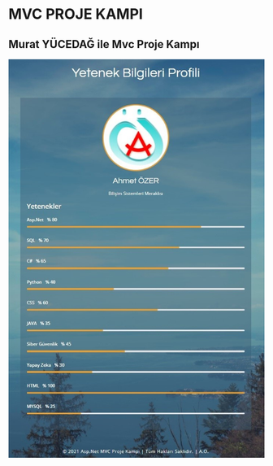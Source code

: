 # MVC PROJE KAMPI
## Murat YÜCEDAĞ ile Mvc Proje Kampı
![Image](https://github.com/ahmet02er/MVCKampProjesi/blob/master/MVCKampProjesiUI/SS/SkillCard.jpg)
